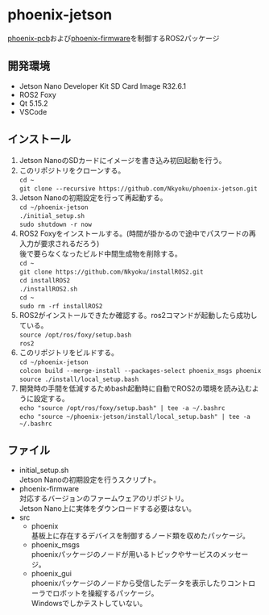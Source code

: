 # phoenix-jetson
[phoenix-pcb](https://github.com/Nkyoku/phoenix-pcb)および[phoenix-firmware](https://github.com/Nkyoku/phoenix-firmware)を制御するROS2パッケージ

## 開発環境
- Jetson Nano Developer Kit SD Card Image R32.6.1
- ROS2 Foxy
- Qt 5.15.2
- VSCode

## インストール
1. Jetson NanoのSDカードにイメージを書き込み初回起動を行う。
1. このリポジトリをクローンする。  
  `cd ~`  
  `git clone --recursive https://github.com/Nkyoku/phoenix-jetson.git`
1. Jetson Nanoの初期設定を行って再起動する。  
  `cd ~/phoenix-jetson`  
  `./initial_setup.sh`  
  `sudo shutdown -r now`
1. ROS2 Foxyをインストールする。(時間が掛かるので途中でパスワードの再入力が要求されるだろう)  
  後で要らなくなったビルド中間生成物を削除する。  
  `cd ~`  
  `git clone https://github.com/Nkyoku/installROS2.git`  
  `cd installROS2`  
  `./installROS2.sh`  
  `cd ~`  
  `sudo rm -rf installROS2`
1. ROS2がインストールできたか確認する。ros2コマンドが起動したら成功している。  
  `source /opt/ros/foxy/setup.bash`  
  `ros2`
1. このリポジトリをビルドする。  
  `cd ~/phoenix-jetson`  
  `colcon build --merge-install --packages-select phoenix_msgs phoenix`  
  `source ./install/local_setup.bash`
1. 開発時の手間を低減するためbash起動時に自動でROS2の環境を読み込むように設定する。  
  `echo "source /opt/ros/foxy/setup.bash" | tee -a ~/.bashrc`  
  `echo "source ~/phoenix-jetson/install/local_setup.bash" | tee -a ~/.bashrc`

## ファイル
- initial_setup.sh  
  Jetson Nanoの初期設定を行うスクリプト。
- phoenix-firmware  
  対応するバージョンのファームウェアのリポジトリ。  
  Jetson Nano上に実体をダウンロードする必要はない。
- src
  - phoenix  
  基板上に存在するデバイスを制御するノード類を収めたパッケージ。
  - phoenix_msgs  
  phoenixパッケージのノードが用いるトピックやサービスのメッセージ。
  - phoenix_gui  
  phoenixパッケージのノードから受信したデータを表示したりコントローラでロボットを操縦するパッケージ。  
  Windowsでしかテストしていない。

